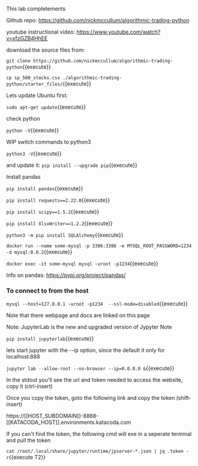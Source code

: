 
This lab completements 

Github repo: https://github.com/nickmccullum/algorithmic-trading-python

youtube instructional video: https://www.youtube.com/watch?v=xfzGZB4HhEE

download the source files from:



`git clone https://github.com/nickmccullum/algorithmic-trading-python`{{execute}}

`cp sp_500_stocks.csv ./algorithmic-trading-python/starter_files/`{{execute}}


Lets update Ubuntu first:

`sudo apt-get update`{{execute}}

check  python

`python -V`{{execute}}

WIP switch commands to python3

`python3 -V`{{execute}}

and update it:
`pip install --upgrade pip`{{execute}}

Install pandas

`pip install pandas`{{execute}}

`pip install requests==2.22.0`{{execute}}

`pip install scipy==1.5.2`{{execute}}

`pip install XlsxWriter==1.2.2`{{execute}}

`python3 -m pip install SQLAlchemy`{{execute}}

`docker run --name some-mysql -p 3306:3306 -e MYSQL_ROOT_PASSWORD=1234 -d mysql:8.0.2`{{execute}}

`docker exec -it some-mysql mysql -uroot -p1234`{{execute}}

Info on pandas: https://pypi.org/project/pandas/

### To connect to from the host

`mysql --host=127.0.0.1 -uroot -p1234  --ssl-mode=disabled`{{execute}}

Note that there webpage and docs are linked on this page

Note: JupyterLab is the new and upgraded version of Jypyter Note

`pip install jupyterlab`{{execute}}

lets start jupyter with the --ip option, since the default it only for localhost:888

`jupyter lab --allow-root --no-browser --ip=0.0.0.0 &`{{execute}}


In the stdout you'll see the url and token needed to access the website, copy it (ctrl-insert)

Once you copy the token, goto the following link and copy the token (shift-insert)

 https://[[HOST_SUBDOMAIN]]-8888-[[KATACODA_HOST]].environments.katacoda.com

If you can't find the token, the following cmd will exe in a seperate terminal and pull the token 

`cat /root/.local/share/jupyter/runtime/jpserver-*.json | jq .token -r`{{execute T2}}

